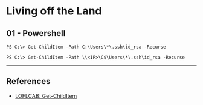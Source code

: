 # Living off the Land

## 01 - Powershell

```
PS C:\> Get-ChildItem -Path C:\Users\*\.ssh\id_rsa -Recurse

PS C:\> Get-ChildItem -Path \\<IP>\C$\Users\*\.ssh\id_rsa -Recurse
```

---
## References

- [LOFLCAB: Get-ChildItem](https://lofl-project.github.io/loflcab/Cmdlets/Get-ChildItem/)